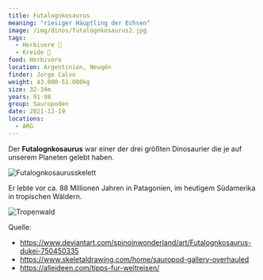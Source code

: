 ```yaml
---
title: Futalognkosaurus
meaning: "riesiger Häuptling der Echsen"
image: /img/dinos/futalognkosaurus2.jpg
tags:
  - Herbivore 🌿
  - Kreide 🦴
food: Herbivore
location: Argentinien, Neuqén
finder: Jorge Calvo
weight: 43.000-51.000kg
size: 32-34m
years: 91-98
group: Sauropoden
date: 2021-12-19
locations:
  - ARG
---
```

Der **Futalognkosaurus** war einer der drei größten Dinosaurier die je auf unserem Planeten gelebt haben.

![Futalognkosaurusskelett](/img/dinos/futalognkosaurus.jpg)

 Er lebte vor ca. 88 Millionen Jahren in Patagonien, im heutigem Südamerika in tropischen Wäldern.  

![Tropenwald](/img/dinos/tropenwald.png)

Quelle:

* <https://www.deviantart.com/spinoinwonderland/art/Futalognkosaurus-dukei-750450335>
* <https://www.skeletaldrawing.com/home/sauropod-gallery-overhauled>
* <https://alleideen.com/tipps-fur-weltreisen/>